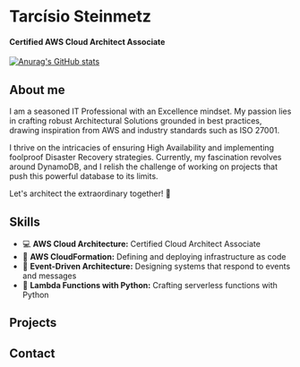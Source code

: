 # Tarcísio Steinmetz
#### Certified AWS Cloud Architect Associate

[![Anurag's GitHub stats](https://github-readme-stats.vercel.app/api?username=trsteinmetz)](https://github.com/anuraghazra/github-readme-stats)

## About me
I am a seasoned IT Professional with an Excellence mindset. My passion lies in crafting robust Architectural Solutions grounded in best practices, drawing inspiration from AWS and industry standards such as ISO 27001.

I thrive on the intricacies of ensuring High Availability and implementing foolproof Disaster Recovery strategies. Currently, my fascination revolves around DynamoDB, and I relish the challenge of working on projects that push this powerful database to its limits.

Let's architect the extraordinary together! 🚀

## Skills
- 💻 **AWS Cloud Architecture:** Certified Cloud Architect Associate
- 🚧 **AWS CloudFormation:** Defining and deploying infrastructure as code
- 📅 **Event-Driven Architecture:** Designing systems that respond to events and messages
- 🐍 **Lambda Functions with Python:** Crafting serverless functions with Python

## Projects

## Contact

## 


<!--
**trsteinmetz/trsteinmetz** is a ✨ _special_ ✨ repository because its `README.md` (this file) appears on your GitHub profile.

Here are some ideas to get you started:

- 🔭 I’m currently working on ...
- 🌱 I’m currently learning ...
- 👯 I’m looking to collaborate on ...
- 🤔 I’m looking for help with ...
- 💬 Ask me about ...
- 📫 How to reach me: ...
- 😄 Pronouns: ...
- ⚡ Fun fact: ...
-->
